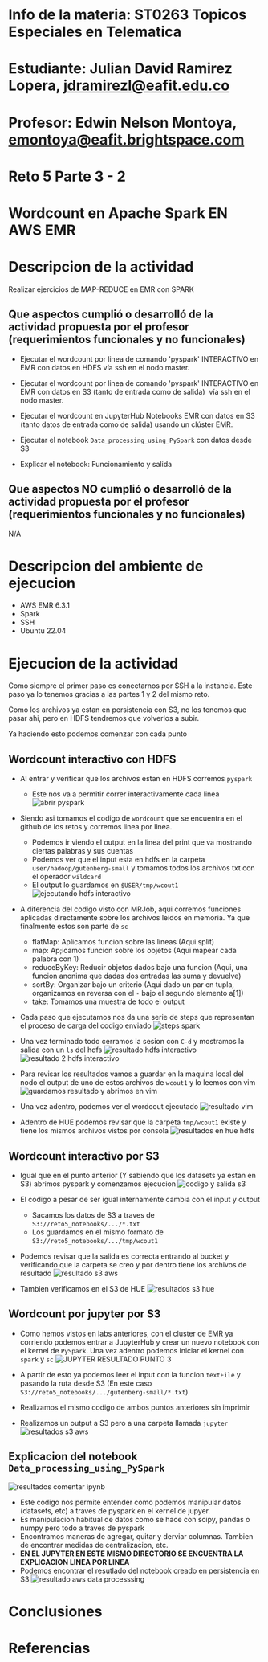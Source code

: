 # Info de la materia: ST0263 Topicos Especiales en Telematica

# Estudiante: Julian David Ramirez Lopera, jdramirezl@eafit.edu.co

# Profesor: Edwin Nelson Montoya, emontoya@eafit.brightspace.com

# Reto 5 Parte 3 - 2

# Wordcount en Apache Spark EN AWS EMR

# Descripcion de la actividad

Realizar ejercicios de MAP-REDUCE en EMR con SPARK

## Que aspectos cumplió o desarrolló de la actividad propuesta por el profesor (requerimientos funcionales y no funcionales)

- Ejecutar el wordcount por linea de comando 'pyspark' INTERACTIVO en EMR con datos en HDFS vía ssh en el nodo master.

- Ejecutar el wordcount por linea de comando 'pyspark' INTERACTIVO en EMR con datos en S3 (tanto de entrada como de salida)  vía ssh en el nodo master.

- Ejecutar el wordcount en JupyterHub Notebooks EMR con datos en S3 (tanto datos de entrada como de salida) usando un clúster EMR.

- Ejecutar el notebook `Data_processing_using_PySpark` con datos desde S3

- Explicar el notebook: Funcionamiento y salida

## Que aspectos NO cumplió o desarrolló de la actividad propuesta por el profesor (requerimientos funcionales y no funcionales)

N/A

# Descripcion del ambiente de ejecucion

- AWS EMR 6.3.1
- Spark
- SSH
- Ubuntu 22.04

# Ejecucion de la actividad

Como siempre el primer paso es conectarnos por SSH a la instancia. Este paso ya lo tenemos gracias a las partes 1 y 2 del mismo reto.

Como los archivos ya estan en persistencia con S3, no los tenemos que pasar ahi, pero en HDFS tendremos que volverlos a subir.

Ya haciendo esto podemos comenzar con cada punto

## Wordcount interactivo con HDFS

- Al entrar y verificar que los archivos estan en HDFS corremos `pyspark`

  - Este nos va a permitir correr interactivamente cada linea
![abrir pyspark](https://github.com/jdramirezl/jdramirezl-st0263/assets/65835577/9cc7f415-5e51-4a56-8b70-ca06feb271fc)

- Siendo asi tomamos el codigo de `wordcount` que se encuentra en el github de los retos y corremos linea por linea.

  - Podemos ir viendo el output en la linea del print que va mostrando ciertas palabras y sus cuentas
  - Podemos ver que el input esta en hdfs en la carpeta `user/hadoop/gutenberg-small` y tomamos todos los archivos txt con el operador `wildcard`
  - El output lo guardamos en `$USER/tmp/wcout1`
![ejecutando hdfs interactivo](https://github.com/jdramirezl/jdramirezl-st0263/assets/65835577/1fd432b1-b326-42db-a0d0-7a210370faa5)

- A diferencia del codigo visto con MRJob, aqui corremos funciones aplicadas directamente sobre los archivos leidos en memoria. Ya que finalmente estos son parte de `sc`

  - flatMap: Aplicamos funcion sobre las lineas (Aqui split)
  - map: Ap;icamos funcion sobre los objetos (Aqui mapear cada palabra con 1)
  - reduceByKey: Reducir objetos dados bajo una funcion (Aqui, una funcion anonima que dadas dos entradas las suma y devuelve)
  - sortBy: Organizar bajo un criterio (Aqui dado un par en tupla, organizamos en reversa con el `-` bajo el segundo elemento a[1])
  - take: Tomamos una muestra de todo el output

- Cada paso que ejecutamos nos da una serie de steps que representan el proceso de carga del codigo enviado
![steps spark](https://github.com/jdramirezl/jdramirezl-st0263/assets/65835577/80d493b0-424f-4784-af50-68f352284870)

- Una vez terminado todo cerramos la sesion con `C-d` y mostramos la salida con un `ls` del hdfs
![resultado hdfs interactivo](https://github.com/jdramirezl/jdramirezl-st0263/assets/65835577/c0ba43f5-c99f-4a60-883f-6f2e26244c15)
![resultado 2 hdfs interactivo](https://github.com/jdramirezl/jdramirezl-st0263/assets/65835577/6e780557-fe54-4331-8b08-d65307c7d17e)

- Para revisar los resultados vamos a guardar en la maquina local del nodo el output de uno de estos archivos de `wcout1` y lo leemos con vim
![guardamos resultado y abrimos en vim](https://github.com/jdramirezl/jdramirezl-st0263/assets/65835577/fb8802f6-501d-4c6e-ae4c-42936146e169)

- Una vez adentro, podemos ver el wordcout ejecutado
![resultado vim](https://github.com/jdramirezl/jdramirezl-st0263/assets/65835577/4238fd73-b416-49d1-b233-6c6190ed7c6c)

- Adentro de HUE podemos revisar que la carpeta `tmp/wcout1` existe y tiene los mismos archivos vistos por consola
![resultados en hue hdfs](https://github.com/jdramirezl/jdramirezl-st0263/assets/65835577/c868c884-c33a-42d5-8dbf-1a54a1997562)

## Wordcount interactivo por S3

- Igual que en el punto anterior (Y sabiendo que los datasets ya estan en S3) abrimos pyspark y comenzamos ejecucion
![codigo y salida s3 ](https://github.com/jdramirezl/jdramirezl-st0263/assets/65835577/1350c541-b684-43b6-b38f-4701eef3218b)

- El codigo a pesar de ser igual internamente cambia con el input y output

  - Sacamos los datos de S3 a traves de `S3://reto5_notebooks/.../*.txt`
  - Los guardamos en el mismo formato de `S3://reto5_notebooks/.../tmp/wcout1`

- Podemos revisar que la salida es correcta entrando al bucket y verificando que la carpeta se creo y por dentro tiene los archivos de resultado
![resultado s3 aws](https://github.com/jdramirezl/jdramirezl-st0263/assets/65835577/9c9d2fc7-8065-451a-8cca-ccb8fb8253d4)

- Tambien verificamos en el S3 de HUE
![resultados s3 hue](https://github.com/jdramirezl/jdramirezl-st0263/assets/65835577/0d326b2f-6a69-4dc7-9480-a98f47d6df11)

## Wordcount por jupyter por S3

- Como hemos vistos en labs anteriores, con el cluster de EMR ya corriendo podemos entrar a JupyterHub y crear un nuevo notebook con el kernel de `PySpark`. Una vez adentro podemos iniciar el kernel con `spark` y `sc`
![JUPYTER RESULTADO PUNTO 3](https://github.com/jdramirezl/jdramirezl-st0263/assets/65835577/7f1feefa-92dc-4840-b540-80ff7b98f157)

- A partir de esto ya podemos leer el input con la funcion `textFile` y pasando la ruta desde S3 (En este caso `S3://reto5_notebooks/.../gutenberg-small/*.txt`)

- Realizamos el mismo codigo de ambos puntos anteriores sin imprimir

- Realizamos un output a S3 pero a una carpeta llamada `jupyter`
![resultados s3 aws](https://github.com/jdramirezl/jdramirezl-st0263/assets/65835577/1513df7c-fd20-491e-84dc-a91cdf13b84e)

## Explicacion del notebook `Data_processing_using_PySpark`
![resultados comentar ipynb](https://github.com/jdramirezl/jdramirezl-st0263/assets/65835577/8977ed6b-9455-48af-9598-e978d5474a99)

- Este codigo nos permite entender como podemos manipular datos (datasets, etc) a traves de pyspark en el kernel de jupyer.
- Es manipulacion habitual de datos como se hace con scipy, pandas o numpy pero todo a traves de pyspark
- Encontramos maneras de agregar, quitar y derviar columnas. Tambien de encontrar medidas de centralizacion, etc.
- **EN EL JUPYTER EN ESTE MISMO DIRECTORIO SE ENCUENTRA LA EXPLICACION LINEA POR LINEA**
- Podemos encontrar el resutlado del notebook creado en persistencia en S3
![resultado aws data processsing](https://github.com/jdramirezl/jdramirezl-st0263/assets/65835577/965e5816-8bab-4060-a3f0-945d0496579d)


# Conclusiones

# Referencias

